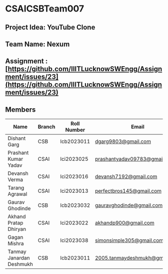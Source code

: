# CSAICSBTeam007

## Project Idea: YouTube Clone

## Team Name: Nexum

## Assignment : [https://github.com/IIITLucknowSWEngg/Assignment/issues/23](https://github.com/IIITLucknowSWEngg/Assignment/issues/23)

## Members

| Name            | Branch | Roll Number | Email                        | GitHub ID         |
|-----------------|--------|-------------|------------------------------|-------------------|
| Dishant Garg    | CSB    | lcb2023011  | dgarg9803@gmail.com          | Dishant-garg      |
| Prashant Kumar Yadav | CSAI | lci2023025  | prashantyadav09783@gmail.com | 0PrashantYadav0   |
| Devansh Verma   | CSAI   | lci2023016  | devansh7192@gmail.com        | Invincible1602    |
| Tarang Agrawal  | CSAI   | lci2023013  | perfectbros145@gmail.com     | tarangagrawal6    |
| Gaurav Ghodinde | CSB    | lcb2023032  | gauravghodinde@gmail.com     | GauravGhodinde    |
| Akhand Pratap Dhiryan | CSAI | lci2023022 | akhandp900@gmail.com        | Akhandp10         |
| Gagan Mishra    | CSAI   | lci2023038  | simonsimple305@gmail.com     | GaganMishra305    |
| Tanmay Janardan Deshmukh | CSB | lcb2023011 | 2005.tanmaydeshmukh@gmail.com | NeonKazuha |
